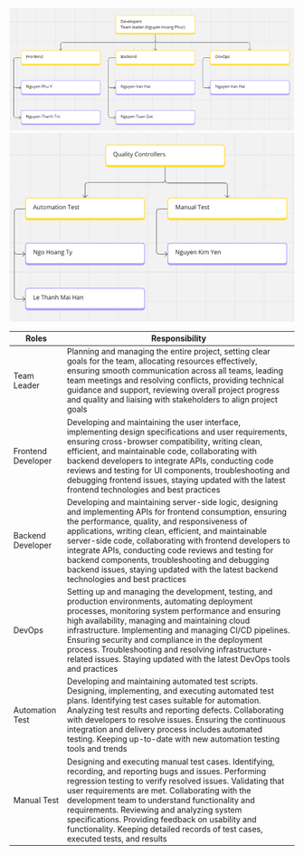 


![image.png](/.attachments/image-a7eb5093-428a-4280-9b02-eaf760c7ea18.png)
![image.png](/.attachments/image-1a9e54d6-f8b7-46cf-982d-4636827224c7.png)

| Roles | Responsibility |
|--|--|
|Team Leader  | Planning and managing the entire project, setting clear goals for the team, allocating resources effectively, ensuring smooth communication across all teams, leading team meetings and resolving conflicts, providing technical guidance and support, reviewing overall project progress and quality and liaising with stakeholders to align project goals |
|Frontend Developer  | Developing and maintaining the user interface, implementing design specifications and user requirements, ensuring cross-browser compatibility, writing clean, efficient, and maintainable code, collaborating with backend developers to integrate APIs, conducting code reviews and testing for UI components, troubleshooting and debugging frontend issues, staying updated with the latest frontend technologies and best practices |
| Backend Developer | Developing and maintaining server-side logic, designing and implementing APIs for frontend consumption, ensuring the performance, quality, and responsiveness of applications, writing clean, efficient, and maintainable server-side code, collaborating with frontend developers to integrate APIs, conducting code reviews and testing for backend components, troubleshooting and debugging backend issues, staying updated with the latest backend technologies and best practices  |
| DevOps | Setting up and managing the development, testing, and production environments, automating deployment processes, monitoring system performance and ensuring high availability, managing and maintaining cloud infrastructure. Implementing and managing CI/CD pipelines. Ensuring security and compliance in the deployment process. Troubleshooting and resolving infrastructure-related issues. Staying updated with the latest DevOps tools and practices |
| Automation Test | Developing and maintaining automated test scripts. Designing, implementing, and executing automated test plans. Identifying test cases suitable for automation. Analyzing test results and reporting defects. Collaborating with developers to resolve issues. Ensuring the continuous integration and delivery process includes automated testing. Keeping up-to-date with new automation testing tools and trends|
|Manual Test  |  Designing and executing manual test cases. Identifying, recording, and reporting bugs and issues. Performing regression testing to verify resolved issues. Validating that user requirements are met. Collaborating with the development team to understand functionality and requirements. Reviewing and analyzing system specifications. Providing feedback on usability and functionality. Keeping detailed records of test cases, executed tests, and results|

